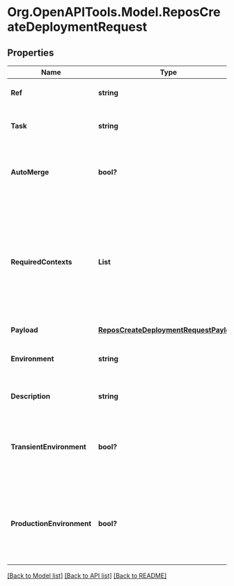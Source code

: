 # Org.OpenAPITools.Model.ReposCreateDeploymentRequest

## Properties

Name | Type | Description | Notes
------------ | ------------- | ------------- | -------------
**Ref** | **string** | The ref to deploy. This can be a branch, tag, or SHA. | 
**Task** | **string** | Specifies a task to execute (e.g., &#x60;deploy&#x60; or &#x60;deploy:migrations&#x60;). | [optional] [default to "deploy"]
**AutoMerge** | **bool?** | Attempts to automatically merge the default branch into the requested ref, if it&#39;s behind the default branch. | [optional] [default to true]
**RequiredContexts** | **List<string>** | The [status](https://docs.github.com/rest/commits/statuses) contexts to verify against commit status checks. If you omit this parameter, GitHub verifies all unique contexts before creating a deployment. To bypass checking entirely, pass an empty array. Defaults to all unique contexts. | [optional] 
**Payload** | [**ReposCreateDeploymentRequestPayload**](ReposCreateDeploymentRequestPayload.md) |  | [optional] 
**Environment** | **string** | Name for the target deployment environment (e.g., &#x60;production&#x60;, &#x60;staging&#x60;, &#x60;qa&#x60;). | [optional] [default to "production"]
**Description** | **string** | Short description of the deployment. | [optional] [default to ""]
**TransientEnvironment** | **bool?** | Specifies if the given environment is specific to the deployment and will no longer exist at some point in the future. Default: &#x60;false&#x60; | [optional] [default to false]
**ProductionEnvironment** | **bool?** | Specifies if the given environment is one that end-users directly interact with. Default: &#x60;true&#x60; when &#x60;environment&#x60; is &#x60;production&#x60; and &#x60;false&#x60; otherwise. | [optional] 

[[Back to Model list]](../README.md#documentation-for-models) [[Back to API list]](../README.md#documentation-for-api-endpoints) [[Back to README]](../README.md)

